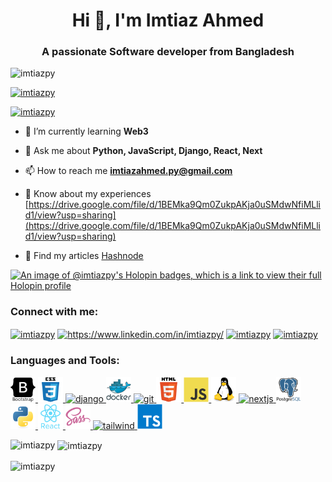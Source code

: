 <h1 align="center">Hi 👋, I'm Imtiaz Ahmed</h1>
<h3 align="center">A passionate Software developer from Bangladesh</h3>

<p align="left"> <img src="https://komarev.com/ghpvc/?username=imtiazpy&label=Profile%20views&color=0e75b6&style=flat" alt="imtiazpy" /> </p>

<p align="left"> <a href="https://github.com/ryo-ma/github-profile-trophy"><img src="https://github-profile-trophy.vercel.app/?username=imtiazpy" alt="imtiazpy" /></a> </p>

<p align="left"> <a href="https://twitter.com/imtiazpy" target="blank"><img src="https://img.shields.io/twitter/follow/imtiazpy?logo=twitter&style=for-the-badge" alt="imtiazpy" /></a> </p>

- 🌱 I’m currently learning **Web3**

- 💬 Ask me about **Python, JavaScript, Django, React, Next**

- 📫 How to reach me **imtiazahmed.py@gmail.com**

- 📄 Know about my experiences [https://drive.google.com/file/d/1BEMka9Qm0ZukpAKja0uSMdwNfiMLlid1/view?usp=sharing](https://drive.google.com/file/d/1BEMka9Qm0ZukpAKja0uSMdwNfiMLlid1/view?usp=sharing)

- 📄 Find my articles [Hashnode](https://imtiazpy.hashnode.dev/)


[![An image of @imtiazpy's Holopin badges, which is a link to view their full Holopin profile](https://holopin.me/imtiazpy)](https://holopin.io/@imtiazpy)


<h3 align="left">Connect with me:</h3>
<p align="left">
<a href="https://twitter.com/imtiazpy" target="blank"><img align="center" src="https://raw.githubusercontent.com/rahuldkjain/github-profile-readme-generator/master/src/images/icons/Social/twitter.svg" alt="imtiazpy" height="30" width="40" /></a>
<a href="https://linkedin.com/in/https://www.linkedin.com/in/imtiazpy/" target="blank"><img align="center" src="https://raw.githubusercontent.com/rahuldkjain/github-profile-readme-generator/master/src/images/icons/Social/linked-in-alt.svg" alt="https://www.linkedin.com/in/imtiazpy/" height="30" width="40" /></a>
<a href="https://www.hackerrank.com/imtiazpy" target="blank"><img align="center" src="https://raw.githubusercontent.com/rahuldkjain/github-profile-readme-generator/master/src/images/icons/Social/hackerrank.svg" alt="imtiazpy" height="30" width="40" /></a>
<a href="https://www.instagram.com/imtiazpy" target="blank"><img align="center" src="https://raw.githubusercontent.com/rahuldkjain/github-profile-readme-generator/master/src/images/icons/Social/instagram.svg" alt="imtiazpy" height="30" width="40" /></a>
</p>

<h3 align="left">Languages and Tools:</h3>
<p align="left"> <a href="https://getbootstrap.com" target="_blank" rel="noreferrer"> <img src="https://raw.githubusercontent.com/devicons/devicon/master/icons/bootstrap/bootstrap-plain-wordmark.svg" alt="bootstrap" width="40" height="40"/> </a> <a href="https://www.w3schools.com/css/" target="_blank" rel="noreferrer"> <img src="https://raw.githubusercontent.com/devicons/devicon/master/icons/css3/css3-original-wordmark.svg" alt="css3" width="40" height="40"/> </a> <a href="https://www.djangoproject.com/" target="_blank" rel="noreferrer"> <img src="https://cdn.worldvectorlogo.com/logos/django.svg" alt="django" width="40" height="40"/> </a> <a href="https://www.docker.com/" target="_blank" rel="noreferrer"> <img src="https://raw.githubusercontent.com/devicons/devicon/master/icons/docker/docker-original-wordmark.svg" alt="docker" width="40" height="40"/> </a> <a href="https://git-scm.com/" target="_blank" rel="noreferrer"> <img src="https://www.vectorlogo.zone/logos/git-scm/git-scm-icon.svg" alt="git" width="40" height="40"/> </a> <a href="https://www.w3.org/html/" target="_blank" rel="noreferrer"> <img src="https://raw.githubusercontent.com/devicons/devicon/master/icons/html5/html5-original-wordmark.svg" alt="html5" width="40" height="40"/> </a> <a href="https://developer.mozilla.org/en-US/docs/Web/JavaScript" target="_blank" rel="noreferrer"> <img src="https://raw.githubusercontent.com/devicons/devicon/master/icons/javascript/javascript-original.svg" alt="javascript" width="40" height="40"/> </a> <a href="https://www.linux.org/" target="_blank" rel="noreferrer"> <img src="https://raw.githubusercontent.com/devicons/devicon/master/icons/linux/linux-original.svg" alt="linux" width="40" height="40"/> </a> <a href="https://nextjs.org/" target="_blank" rel="noreferrer"> <img src="https://cdn.worldvectorlogo.com/logos/nextjs-2.svg" alt="nextjs" width="40" height="40"/> </a> <a href="https://www.postgresql.org" target="_blank" rel="noreferrer"> <img src="https://raw.githubusercontent.com/devicons/devicon/master/icons/postgresql/postgresql-original-wordmark.svg" alt="postgresql" width="40" height="40"/> </a> <a href="https://www.python.org" target="_blank" rel="noreferrer"> <img src="https://raw.githubusercontent.com/devicons/devicon/master/icons/python/python-original.svg" alt="python" width="40" height="40"/> </a> <a href="https://reactjs.org/" target="_blank" rel="noreferrer"> <img src="https://raw.githubusercontent.com/devicons/devicon/master/icons/react/react-original-wordmark.svg" alt="react" width="40" height="40"/> </a> <a href="https://sass-lang.com" target="_blank" rel="noreferrer"> <img src="https://raw.githubusercontent.com/devicons/devicon/master/icons/sass/sass-original.svg" alt="sass" width="40" height="40"/> </a> <a href="https://tailwindcss.com/" target="_blank" rel="noreferrer"> <img src="https://www.vectorlogo.zone/logos/tailwindcss/tailwindcss-icon.svg" alt="tailwind" width="40" height="40"/> </a> <a href="https://www.typescriptlang.org/" target="_blank" rel="noreferrer"> <img src="https://raw.githubusercontent.com/devicons/devicon/master/icons/typescript/typescript-original.svg" alt="typescript" width="40" height="40"/> </a> </p>

<p><img align="left" src="https://github-readme-stats.vercel.app/api/top-langs?username=imtiazpy&show_icons=true&locale=en&layout=compact" alt="imtiazpy" /></p>

<p>&nbsp;<img align="center" src="https://github-readme-stats.vercel.app/api?username=imtiazpy&show_icons=true&locale=en" alt="imtiazpy" /></p>

<p><img align="center" src="https://github-readme-streak-stats.herokuapp.com/?user=imtiazpy&" alt="imtiazpy" /></p>
